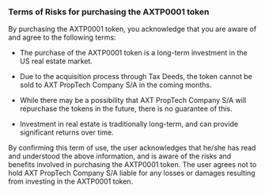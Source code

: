 ### Terms of Risks for purchasing the AXTP0001 token

By purchasing the AXTP0001 token, you acknowledge that you are aware of and agree to the following terms:

- The purchase of the AXTP0001 token is a long-term investment in the US real estate market.

- Due to the acquisition process through Tax Deeds, the token cannot be sold to AXT PropTech Company S/A in the coming months.

- While there may be a possibility that AXT PropTech Company S/A will repurchase the tokens in the future, there is no guarantee of this.

- Investment in real estate is traditionally long-term, and can provide significant returns over time.

By confirming this term of use, the user acknowledges that he/she has read and understood the above information, and is aware of the risks and benefits involved in purchasing the AXTP0001 token. The user agrees not to hold AXT PropTech Company S/A liable for any losses or damages resulting from investing in the AXTP0001 token.
